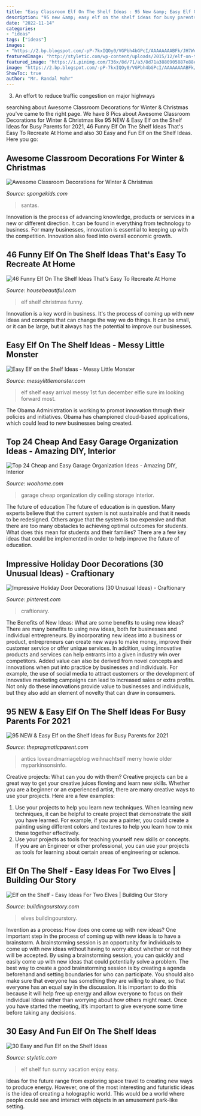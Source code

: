 ```yaml
---
title: "Easy Classroom Elf On The Shelf Ideas : 95 New &amp; Easy Elf On The Shelf Ideas For Busy Parents For 2021"
description: "95 new &amp; easy elf on the shelf ideas for busy parents for 2021"
date: "2022-11-14"
categories:
- "ideas"
tags: ["ideas"]
images:
- "https://2.bp.blogspot.com/-pP-7kxIQOy0/VGPbh4bGPcI/AAAAAAAABFk/JH7WeOQL_Rk/s640/1500975_10151925407443089_1180067593_o.jpg"
featuredImage: "http://styletic.com/wp-content/uploads/2015/12/elf-on-the-shelf-ideas/7-elf-on-the-shelf-ideas.jpg"
featured_image: "https://i.pinimg.com/736x/8d/71/a3/8d71a3880905887e88e3a33c3e091fae.jpg"
image: "https://2.bp.blogspot.com/-pP-7kxIQOy0/VGPbh4bGPcI/AAAAAAAABFk/JH7WeOQL_Rk/s640/1500975_10151925407443089_1180067593_o.jpg"
ShowToc: true
author: "Mr. Randal Mohr"
---
```



3. An effort to reduce traffic congestion on major highways 

	

		
searching about Awesome Classroom Decorations for Winter &amp; Christmas you've came to the right page. We have 8 Pics about Awesome Classroom Decorations for Winter &amp; Christmas like 95 NEW &amp; Easy Elf on the Shelf Ideas for Busy Parents for 2021, 46 Funny Elf On The Shelf Ideas That&#039;s Easy To Recreate At Home and also 30 Easy and Fun Elf on the Shelf Ideas. Here you go:
		
    
## Awesome Classroom Decorations For Winter &amp; Christmas

<img loading=lazy src="https://spongekids.com/wp-content/uploads/2016/11/christmas-bulletin-board/9-christmas-bulletin-board-ideas.jpg" onerror="this.onerror=null;this.src='https://tse1.mm.bing.net/th?id=OIP.EYO-Go1hW4cwvbyYw4o5LAHaKv&amp;pid=15.1';" alt="Awesome Classroom Decorations for Winter &amp; Christmas">

_Source: spongekids.com_

>santas. 

	

Innovation is the process of advancing knowledge, products or services in a new or different direction. It can be found in everything from technology to business. For many businesses, innovation is essential to keeping up with the competition. Innovation also feed into overall economic growth.

    
## 46 Funny Elf On The Shelf Ideas That&#039;s Easy To Recreate At Home

<img loading=lazy src="https://hips.hearstapps.com/hmg-prod.s3.amazonaws.com/images/elf-on-the-shelf-a-christmas-tradition-1575199156.jpg?crop=0.894xw:0.447xh;0.0994xw,0.0881xh&amp;resize=1200:*" onerror="this.onerror=null;this.src='https://tse4.mm.bing.net/th?id=OIP.8rXwmv1x2Mpx46Qj10jrVQHaDt&amp;pid=15.1';" alt="46 Funny Elf On The Shelf Ideas That&#039;s Easy To Recreate At Home">

_Source: housebeautiful.com_

>elf shelf christmas funny. 

	

Innovation is a key word in business. It's the process of coming up with new ideas and concepts that can change the way we do things. It can be small, or it can be large, but it always has the potential to improve our businesses.

    
## Easy Elf On The Shelf Ideas - Messy Little Monster

<img loading=lazy src="https://2.bp.blogspot.com/-pP-7kxIQOy0/VGPbh4bGPcI/AAAAAAAABFk/JH7WeOQL_Rk/s640/1500975_10151925407443089_1180067593_o.jpg" onerror="this.onerror=null;this.src='https://tse2.mm.bing.net/th?id=OIP.me5Pl5oTLY7SQXDHH8ZYqAHaJ4&amp;pid=15.1';" alt="Easy Elf on the Shelf Ideas - Messy Little Monster">

_Source: messylittlemonster.com_

>elf shelf easy arrival messy 1st fun december elfie sure im looking forward most. 

	

The Obama Administration is working to promot innovation through their policies and initiatives. Obama has championed cloud-based applications, which could lead to new businesses being created.

    
## Top 24 Cheap And Easy Garage Organization Ideas - Amazing DIY, Interior

<img loading=lazy src="http://www.woohome.com/wp-content/uploads/2017/08/best-garage-storage-ideas-22.jpg" onerror="this.onerror=null;this.src='https://tse1.mm.bing.net/th?id=OIP.qKqF3a0PeLphi-vk87zRCACwFh&amp;pid=15.1';" alt="Top 24 Cheap and Easy Garage Organization Ideas - Amazing DIY, Interior">

_Source: woohome.com_

>garage cheap organization diy ceiling storage interior. 

	

The future of education
The future of education is in question. Many experts believe that the current system is not sustainable and that it needs to be redesigned. Others argue that the system is too expensive and that there are too many obstacles to achieving optimal outcomes for students. What does this mean for students and their families?
There are a few key ideas that could be implemented in order to help improve the future of education.

    
## Impressive Holiday Door Decorations (30 Unusual Ideas) - Craftionary

<img loading=lazy src="https://i.pinimg.com/736x/8d/71/a3/8d71a3880905887e88e3a33c3e091fae.jpg" onerror="this.onerror=null;this.src='https://tse2.mm.bing.net/th?id=OIP.vlOppGjoZYYlVphL6GmnWgHaPN&amp;pid=15.1';" alt="Impressive Holiday Door Decorations (30 Unusual Ideas) - Craftionary">

_Source: pinterest.com_

>craftionary. 

	

The Benefits of New Ideas: What are some benefits to using new ideas?
There are many benefits to using new ideas, both for businesses and individual entrepreneurs. By incorporating new ideas into a business or product, entrepreneurs can create new ways to make money, improve their customer service or offer unique services. In addition, using innovative products and services can help entrants into a given industry win over competitors.
Added value can also be derived from novel concepts and innovations when put into practice by businesses and individuals. For example, the use of social media to attract customers or the development of innovative marketing campaigns can lead to increased sales or extra profits. Not only do these innovations provide value to businesses and individuals, but they also add an element of novelty that can draw in consumers.

    
## 95 NEW &amp; Easy Elf On The Shelf Ideas For Busy Parents For 2021

<img loading=lazy src="https://www.thepragmaticparent.com/wp-content/uploads/Hot-Lava-Elf-on-the-Shelf.jpg" onerror="this.onerror=null;this.src='https://tse3.mm.bing.net/th?id=OIP.R-4iv9lWVSTxr5Y3TEE_oAHaJ4&amp;pid=15.1';" alt="95 NEW &amp; Easy Elf on the Shelf Ideas for Busy Parents for 2021">

_Source: thepragmaticparent.com_

>antics loveandmarriageblog weihnachtself merry howie older myparkinsonsinfo. 

	

Creative projects: What can you do with them?
Creative projects can be a great way to get your creative juices flowing and learn new skills. Whether you are a beginner or an experienced artist, there are many creative ways to use your projects. Here are a few examples: 
1. Use your projects to help you learn new techniques. When learning new techniques, it can be helpful to create project that demonstrate the skill you have learned. For example, if you are a painter, you could create a painting using different colors and textures to help you learn how to mix these together effectively. 
2. Use your projects as tools for teaching yourself new skills or concepts. If you are an Engineer or other professional, you can use your projects as tools for learning about certain areas of engineering or science.

    
## Elf On The Shelf - Easy Ideas For Two Elves | Building Our Story

<img loading=lazy src="https://buildingourstory.com/wp-content/uploads/2014/12/photo12-3.jpg" onerror="this.onerror=null;this.src='https://tse1.mm.bing.net/th?id=OIP.T6WTviVNNFB4toU6TpBBnQHaJ4&amp;pid=15.1';" alt="Elf on the Shelf - Easy Ideas For Two Elves | Building Our Story">

_Source: buildingourstory.com_

>elves buildingourstory. 

	

Invention as a process: How does one come up with new ideas?
One important step in the process of coming up with new ideas is to have a brainstorm. A brainstorming session is an opportunity for individuals to come up with new ideas without having to worry about whether or not they will be accepted. By using a brainstorming session, you can quickly and easily come up with new ideas that could potentially solve a problem. 
The best way to create a good brainstorming session is by creating a agenda beforehand and setting boundaries for who can participate. You should also make sure that everyone has something they are willing to share, so that everyone has an equal say in the discussion. It is important to do this because it will help free up energy and allow everyone to focus on their individual Ideas rather than worrying about how others might react. Once you have started the meeting, it’s important to give everyone some time before taking any decisions.

    
## 30 Easy And Fun Elf On The Shelf Ideas

<img loading=lazy src="http://styletic.com/wp-content/uploads/2015/12/elf-on-the-shelf-ideas/7-elf-on-the-shelf-ideas.jpg" onerror="this.onerror=null;this.src='https://tse4.mm.bing.net/th?id=OIP.GzWbnS1vOIk4HNE6fi1DogHaLH&amp;pid=15.1';" alt="30 Easy and Fun Elf on the Shelf Ideas">

_Source: styletic.com_

>elf shelf fun sunny vacation enjoy easy. 

	

Ideas for the future range from exploring space travel to creating new ways to produce energy. However, one of the most interesting and futuristic ideas is the idea of creating a holographic world. This would be a world where people could see and interact with objects in an amusement park-like setting.

